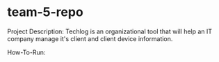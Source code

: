 # team-5-repo

Project Description: Techlog is an organizational tool that will help an IT company manage it's client and client device information.

How-To-Run:

